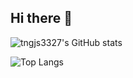 ## Hi there 👋

<!--
**tngjs3327/tngjs3327** is a ✨ _special_ ✨ repository because its `README.md` (this file) appears on your GitHub profile.

Here are some ideas to get you started:

- 🔭 I’m currently working on ...
- 🌱 I’m currently learning ...
- 👯 I’m looking to collaborate on ...
- 🤔 I’m looking for help with ...
- 💬 Ask me about ...
- 📫 How to reach me: ...
- 😄 Pronouns: ...
- ⚡ Fun fact: ...
-->
![tngjs3327's GitHub stats](https://github-readme-stats.vercel.app/api?username=tngjs3327&show_icons=true&theme=radical)<br/>

![Top Langs](https://github-readme-stats.vercel.app/api/top-langs/?username=tngjs3327&layout=compact)<br/>

